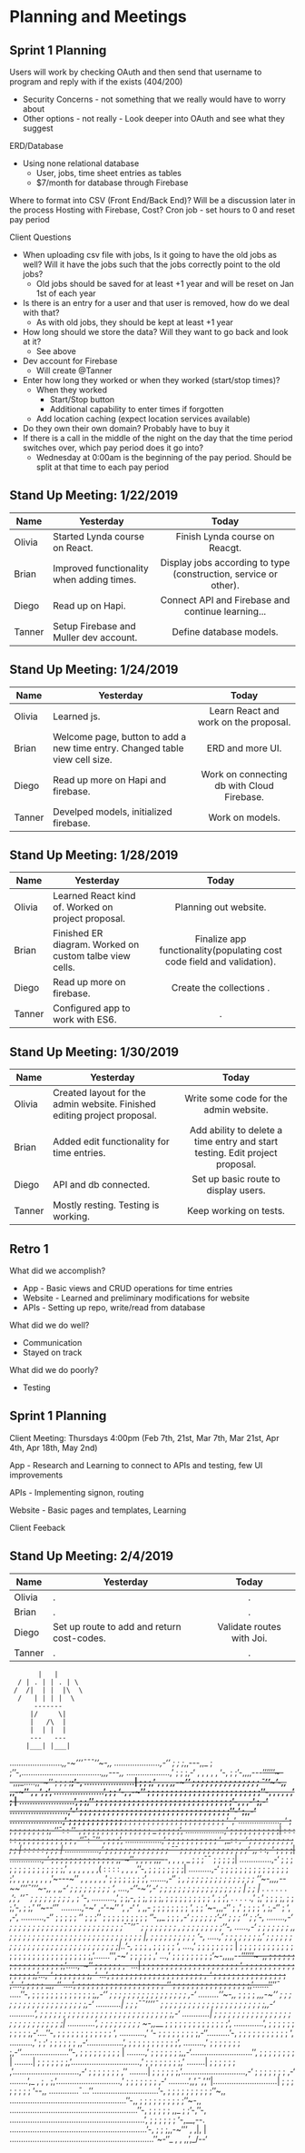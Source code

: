 # Planning and Meetings

## Sprint 1 Planning

Users will work by checking OAuth and then send that username to program and reply with if the exists (404/200)
  * Security Concerns - not something that we really would have to worry about
  * Other options - not really - Look deeper into OAuth and see what they suggest
  
ERD/Database
  * Using none relational database
    * User, jobs, time sheet entries as tables
    * $7/month for database through Firebase
    
Where to format into CSV (Front End/Back End)? Will be a discussion later in the process
Hosting with Firebase, Cost?
Cron job - set hours to 0 and reset pay period


Client Questions
  * When uploading csv file with jobs, Is it going to have the old jobs as well? Will it have the jobs such that the jobs correctly point to the old jobs?
    * Old jobs should be saved for at least +1 year and will be reset on Jan 1st of each year
  * Is there is an entry for a user and that user is removed, how do we deal with that?
    * As with old jobs, they should be kept at least +1 year
  * How long should we store the data? Will they want to go back and look at it?
    * See above
  * Dev account for Firebase
    * Will create @Tanner
  * Enter how long they worked or when they worked (start/stop times)?
    * When they worked
      * Start/Stop button
      * Additional capability to enter times if forgotten
    * Add location caching (expect location services available)
  * Do they own their own domain? Probably have to buy it
  * If there is a call in the middle of the night on the day that the time period switches over, which pay period does it go into?
    * Wednesday at 0:00am is the beginning of the pay period. Should be split at that time to each pay period

## Stand Up Meeting: 1/22/2019
  
| Name | Yesterday     | Today         | 
| ---- | ------------- |:-------------:| 
| Olivia | Started Lynda course on React. | Finish Lynda course on Reacgt. | 
| Brian | Improved functionality when adding times. | Display jobs according to type (construction, service or other). |
| Diego | Read up on Hapi. | Connect API and Firebase and continue learning... |
| Tanner | Setup Firebase and Muller dev account. |  Define database models. |

## Stand Up Meeting: 1/24/2019
  
| Name | Yesterday     | Today         | 
| ---- | ------------- |:-------------:| 
| Olivia | Learned js. | Learn React and work on the proposal. | 
| Brian | Welcome page, button to add a new time entry. Changed table view cell size. | ERD and more UI. |
| Diego | Read up more on Hapi and firebase. | Work on connecting db with Cloud Firebase. |
| Tanner | Develped models, initialized firebase. |  Work on models. |

## Stand Up Meeting: 1/28/2019
  
| Name | Yesterday     | Today         | 
| ---- | ------------- |:-------------:| 
| Olivia | Learned React kind of. Worked on project proposal. | Planning out website. | 
| Brian | Finished ER diagram. Worked on custom talbe view cells. | Finalize app functionality(populating cost code field and validation). |
| Diego | Read up more on firebase. | Create the collections . |
| Tanner | Configured app to work with ES6. |  . |

## Stand Up Meeting: 1/30/2019
  
| Name | Yesterday     | Today         | 
| ---- | ------------- |:-------------:| 
| Olivia | Created layout for the admin website. Finished editing project proposal. | Write some code for the admin website. | 
| Brian | Added edit functionality for time entries. | Add ability to delete a time entry and start testing. Edit project proposal.|
| Diego | API and db connected. | Set up basic route to display users. |
| Tanner | Mostly resting. Testing is working. |  Keep working on tests. |

## Retro 1

What did we accomplish?
  * App - Basic views and CRUD operations for time entries
  * Website - Learned and preliminary modifications for website
  * APIs - Setting up repo, write/read from database
  
What did we do well?
  * Communication
  * Stayed on track
 
What did we do poorly?
  * Testing

## Sprint 1 Planning
Client Meeting: Thursdays 4:00pm (Feb 7th, 21st, Mar 7th, Mar 21st, Apr 4th, Apr 18th, May 2nd)

App - Research and Learning to connect to APIs and testing, few UI improvements

APIs - Implementing signon, routing

Website - Basic pages and templates, Learning

Client Feeback

## Stand Up Meeting: 2/4/2019
  
| Name | Yesterday     | Today         | 
| ---- | ------------- |:-------------:| 
| Olivia | . | . | 
| Brian | . | . |
| Diego | Set up route to add and return cost-codes. | Validate routes with Joi. |
| Tanner | . | . |
   
           |   |
      / | . | | . | \
     /  /|  | |  |\  \
      /   | | | |  \ 
          -------
         |/     \|
         |   /\  |
         |  | |  |
         ---   ---
        |___| |___| 

………………….._,,-~’’’¯¯¯’’~-,,
………………..,-‘’ ; ; ;_,,---,,_ ; ;’’-,…………………………….._,,,---,,_
……………….,’ ; ; ;,-‘ , , , , , ‘-, ; ;’-,,,,---~~’’’’’’~--,,,_…..,,-~’’ ; ; ; ;__;’-,
……………….| ; ; ;,’ , , , _,,-~’’ ; ; ; ; ; ; ; ; ; ; ; ; ; ; ; ¯’’~’-,,_ ,,-~’’ , , ‘, ;’,
……………….’, ; ; ‘-, ,-~’’ ; ; ; ; ; ; ; ; ; ; ; ; ; ; ; ; ; ; ; ; ; ; ; ; ;’’-, , , , , ,’ ; |
…………………’, ; ;,’’ ; ; ; ; ; ; ; ; ; ; ; ; ; ; ; ; ; ; ; ; ; ; ; ; ; ; ; ; ; ;’-, , ,-‘ ;,-‘
………………….,’-‘ ; ; ; ; ; ; ; ; ; ; ; ; ; ; ; ; ; ; ; ; ; ; ; ; ; ; ; ; ; ; ; ; ;’’-‘ ;,,-‘
………………..,’ ; ; ; ; ; ; ; ; ; ; ; ;__ ; ; ; ; ; ; ; ; ; ; ; ; ; ; ; ; ; ; ; ; ; ; ‘-,’
………………,-‘ ; ; ; ; ; ; ; ; ; ;,-‘’¯: : ’’-, ; ; ; ; ; ; ; ; ; ; ; ; ; ; ; _ ; ; ; ; ;’,
……………..,’ ; ; ; ; ; ; ; ; ; ; ;| : : : : : ; ; ; ; ; ; ; ; ; ; ; ; ,-‘’¯: ¯’’-, ; ; ;’,
…………….,’ ; ; ; ; ; ; ; ; ; ; ; ‘-,_: : _,-‘ ; ; ; ; ; ; ; ; ; ; ; ; | : : : : : ; ; ; |
……………,’ ; ; ; ; ; ; ; ; ; ; ; ; ; ; ¯¯ ; ; ; ; ; ; ; ; ; ; ; ; ; ; ;’-,,_ : :,-‘ ; ; ; ;|
…………..,-‘ ; ; ; ; ; ; ; ; ; ; ; ; ; ; ,,-~’’ , , , , ,,,-~~-, , , , _ ; ; ;¯¯ ; ; ; ; ;|
..…………,-‘ ; ; ; ; ; ; ; ; ; ; ; ; ; ; ;,’ , , , , , , ,( : : : : , , , ,’’-, ; ; ; ; ; ; ; ;|
……….,-‘ ; ; ; ; ; ; ; ; ; ; ; ; ; ; ; ;’, , , , , , , , ,’~---~’’ , , , , , ,’ ; ; ; ; ; ; ; ;’,
…….,-‘’ ; _, ; ; ; ; ; ; ; ; ; ; ; ; ; ; ; ‘’~-,,,,--~~’’’¯’’’~-,,_ , ,_,-‘ ; ; ; ; ; ; ; ; ; ‘,
….,-‘’-~’’,-‘ ; ; ; ; ; ; ; ; ; ; ; ; ; ; ; ; ; ; | ; ; | . . . . . . ,’; ,’’¯ ; ; ; ; ; ; ; ; ; ,_ ; ‘-,
……….,’ ; ;,-, ; ;, ; ; ;, ; ; ; ; ; ; ; ; ; ; ‘, ; ;’, . . . . .,’ ;,’ ; ; ; ;, ; ; ;,’-, ; ;,’ ‘’~--‘’’
………,’-~’ ,-‘-~’’ ‘, ,-‘ ‘, ,,- ; ; ; ; ; ; ; ; ‘, ; ; ‘~-,,,-‘’ ; ,’ ; ; ; ; ‘, ;,-‘’ ; ‘, ,-‘,
……….,-‘’ ; ; ; ; ; ‘’ ; ; ;’’ ; ; ; ; ; ; ; ; ; ; ‘’-,,_ ; ; ; _,-‘ ; ; ; ; ; ;’-‘’ ; ; ; ‘’ ; ;’-,
……..,-‘ ; ; ; ; ; ; ; ; ; ; ; ; ; ; ; ; ; ; ; ; ; ; ; ; ;¯¯’’¯ ; ; ; ; ; ; ; ; , ; ; ; ; ; ; ; ; ;’’-,
……,-‘ ; ; ; ; ; ; ; ,, ; ; ; ; ; ; ; ; ; ; ; ; ; ; ; ; ; ; ; ; ; ; ; ; ; ; ; ; ; |, ; ; ; ; ; ; ; ; ; ; ‘-,
…..,’ ; ; ; ; ; ; ; ;,’ ; ; ; ; ; ; ; ; ; ; ; ; ; ; ; ; ; ; ; ; ; ; ; ; ; ; ; ; ; ;|..’-,_ ; ; ; , ; ; ; ; ; ‘,
….,’ ; ; ; ; ; ; ; ; | ; ; ; ; ; ; ; ; ; ; ; ; ; ; ; ; ; ; ; ; ; ; ; ; ; ; ; ; ; ;,’…….’’’,-~’ ; ; ; ; ; ,’
…,’ ; ; ; ; ; ; ; ; ;’~-,,,,,--~~’’’’’’~-,, ; ; ; ; ; ; ; ; ; ; ; ; ; ; ; ; ; ;,’…..,-~’’ ; ; ; ; ; ; ,-
…| ; ; ; ; ; ; ; ; ; ; ; ; ; ; ; ; ; ; ; ; ; ‘, ; ; ; ; ; ; ; ; ; ; ; ; ; ; ; ; ;,’…,-‘ ; ; ; ; ; ; ; ;,-‘
…’, ; ; ; ; ; ; ; ; ; ; ; ; ; ; ; ; ; ; ; ; ,-‘ ; ; ; ; ; ; ; ; ; ; ; ; ; ; ; ; ,’….’, ; ; ; ; _,,-‘’
….’, ; ; ; ; ; ; ; ; ; ; ; ; ; ; ; ; ; ; ,-‘’ ; ; ; ; ; ; ; ; ; ; ; ; ; ; ; ; ;,’…….’’~~’’¯
…..’’-, ; ; ; ; ; ; ; ; ; ; ; ; ; ;_,,-‘’ ; ; ; ; ; ; ; ; ; ; ; ; ; ; ; ; ; ,-‘
………’’~-,,_ ; ; ; ; _,,,-~’’ ; ; ; ; ; ; ; ; ; ; ; ; ; ; ; ; ; ; ; ;,-‘
………..| ; ; ;¯¯’’’’¯ ; ; ; ; ; ; ; ; ; ; ; ; ; ; ; ; ; ; ; ; ; ; ;,,-‘
………..’, ; ; ; ; ; ; ; ; ; ; ; ; ; ; ; ; ; ; ; ; ; ; ; ; ; ; ; ; ;,-‘
…………| ; ; ; ; ; ; ; ; ; ; ; ; ; ; ; ; ; ; ; ; ; ; ; ; ; ; ; ; ;|
…………’, ; ; ; ; ; ; ; ; ; ~-,,___ ; ; ; ; ; ; ; ; ; ; ; ; ; ;’,
………….’, ; ; ; ; ; ; ; ; ; ; ;,-‘….’’-, ; ; ; ; ; ; ; ; ; ; ; ; ‘,
………..,’ ‘- ; ; ; ; ; ; ; ; ;,-‘’……….’-, ; ; ; ; ; ; ; ; ; ; ; ‘,
……….,’ ; ;’ ; ; ; ; ; ; ,,-‘…………….’, ; ; ; ; ; ; ; ; ; ; ;’,
………,’ ; ; ; ; ; ; ; ;,-‘’…………………’’-, ; ; ; ; ; ; ; ; ; |
……..,’ ; ; ; ; ; ; ;,,-‘………………………’’, ; ; ; ; ; ; ; ; |
……..| ; ; ; ; ; ; ;,’…………………………,’ ; ; ; ; ; ; ; ;,’
……..| ; ; ; ; ; ; ,’………………………..,-‘ ; ; ; ; ; ; ; ,’’
……..| ; ; ; ; ; ;,’……………………….,-‘ ; ; ; ; ; ; ; ,-‘
……..’,_ , ; , ;,’……………………….,’ ; ; ; ; ; ; ; ,-‘
………’,,’,¯,’,’’|……………………….| ; ; ; ; ; ; ; ; ‘--,,
………….¯…’’………………………..’-, ; ; ; ; ; ; ; ; ; ;’’~,,
……………………………………………’’-,, ; ; ; ; ; ; ; ; ; ;’’~-,,
………………………………………………..’’-, ; ; ; ; ; ,,_ ; ;’-,’’-,
…………………………………………………..’, ; ; ; ; ; ; ‘-,__,--.
……………………………………………………’-, ; ; ;,,-~’’’ , ,|, |
………………………………………………………’’~-‘’_ , , ,,’,_/--‘


